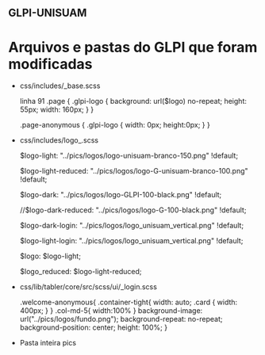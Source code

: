 ## GLPI-UNISUAM

# Arquivos e pastas do GLPI que foram modificadas

* css/includes/_base.scss

    linha 91
    .page {
        .glpi-logo {
            background: url($logo) no-repeat;
            height: 55px;
            width: 160px;
        }
     }   
        
    .page-anonymous {
        .glpi-logo {
            width: 0px;
            height:0px;
        }
    }  
        
* css/includes/logo_.scss

    $logo-light: "../pics/logos/logo-unisuam-branco-150.png" !default;

    $logo-light-reduced: "../pics/logos/logo-G-unisuam-branco-100.png" !default;

    $logo-dark: "../pics/logos/logo-GLPI-100-black.png" !default;

    //$logo-dark-reduced: "../pics/logos/logo-G-100-black.png" !default;

    $logo-dark-login: "../pics/logos/logo_unisuam_vertical.png" !default;

    $logo-light-login: "../pics/logos/logo_unisuam_vertical.png" !default;

    $logo: $logo-light;

    $logo_reduced: $logo-light-reduced;

* css/lib/tabler/core/src/scss/ui/_login.scss

    .welcome-anonymous{
        .container-tight{
            width: auto;
            .card {
                width: 400px;
            }
        }
        .col-md-5{
            width:100%
        }
        background-image: url("../pics/logos/fundo.png");
        background-repeat: no-repeat;
        background-position: center;
        height: 100%;
    }
    
* Pasta inteira pics
